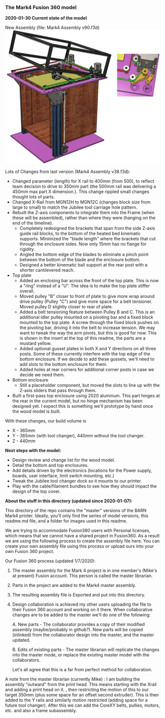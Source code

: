 ### The Mark4 Fusion 360 model

**2020-01-30 Current state of the model**

New Assembly  (file: Mark4 Assembly v90.f3d)
![Assembly, Mark4 printer v23](https://github.com/BainbridgeArtisanResourceNetwork/Mark4_printer/blob/master/Fusion360_model_NEW/images/New_assembly_2020_01_30.jpg)

 Lots of Changes from last version (Mark4 Assembly v38.f3d):

- Changed parameter (length) for X rail to 400mm (from 500), to reflect team decision to drive to 350mm part (the 500mm rail was delivering a 450mm max part X dimension.). This change rippled small changes thought lots of parts.
- Changed X-Rail from MGN12H to MGN12C (changes block size from large to small) to match the Jubilee tool carriage hole pattern. 
- Rebuilt the Z-axis components to integrate them into the Frame (when these will be assembled), rather than where they were (hanging on the end of the timeline).
  -   Completely redesigned the brackets that span from the side Z-axis guide rail blocks, to the bottom of the heated bed kinematic supports. Minimized the "blade length" where the brackets that cut through the enclosure sides. Now only 15mm has no flange for rigidity.
  - Angled the bottom edge of the blades to eliminate a pinch point between the bottom of the blade and the enclosure bottom. 
  - Designed a better kinematic ball support at the rear post with a shorter cantilevered reach. 
- Top plate
  -   Added an enclosing bar across the front of the top plate. This is now a "ring" instead of a "U". The idea is to make the top plate stiffer overall.
  - Moved pulley "B" closer to front of plate to give more wrap around drive pulley (Pulley "C") and give more space for a belt tensioner. Moved pulley D slightly closer to rear of plate.
  - Added a belt tensioning feature between Pulley B and C. This is an additional idler pulley mounted on a pivoting bar and a fixed block mounted to the top plate. A screw through the fixed block pushes on the pivoting bar, driving it into the belt to increase tension. We may want to tweak the way the arm pivots, but this is good for now.   This is shown in the insert at the top of this readme, the parts are a mustard yellow.
  - Added optional gusset plates in both X and Y directions on all three posts. Some of these currently interfere with the top edge of the bottom enclosure. If we decide to add these gussets, we'll need to add slots to the bottom enclosure for them.
  - Added holes at rear corners for additional corner posts in case we decide we need them.
- Bottom enclosure
  - Still a placeholder component, but moved the slots to line up with the Z-axis sliders that pass through them.
- Built a first-pass top enclosure using 2020 aluminum. This part hinges at the rear in the current model, but no hinge mechanism has been designed yet. I expect this is something we'll prototype by hand once the wood model is built.



With these changes, our build volume is

-  X - 365mm  
- Y  - 365mm (with tool changer), 440mm without the tool changer.
- Z  - 440mm  



**Next steps with the model:**

- Design review and change list for the wood model.
- Detail the bottom and top enclosures.
- Add details driven by the electronics (locations for the Power supply, boards, user interface, limit switch mounting, etc.)
- Tweak the Jubilee tool changer dock so it mounts to our printer.
- Play with the cable/filament  bundles to see how they should impact the design of the top cover.



**About the stuff in this directory (updated since 2020-01-07):**

This directory of the repo contains the "master" versions of the BARN Mark4 printer.  Ideally, you'll only find the series of model versions, this readme.md file, and a folder for images used in this readme. 

We are trying to accommodate Fusion360 users with Personal licenses, which means that we cannot have a shared project in Fusion360. As a result we are using the following process to create the assembly file here. You can create your own assembly file using this process or upload ours into your own Fusion 360 project.

Our Fusion 360 process (updated 1/7/2020):

1. The master assembly for the Mark 4 project is in one member's (Mike's at present) Fusion account.  This person is called the master librarian.

2. Parts in the project are added to the Mark4 master assembly.

3. The resulting assembly file is Exported and put into this directory.

4. Design collaboration is achieved my other users uploading the file to their Fusion 360 account and working on it there. When collaborative changes are to be added to the master we'll do one of the following:

     A. New parts - The collaborator provides a copy of their modified assembly (maybe/probably in github?). New parts will be copied (inlinked) from the collaborator design into the master, and the master updated.

     B. Edits of existing parts -  The master librarian will replicate the changes into the master mode, or replace the existing master model with the collaborators.

   Let's all agree that this is a far from perfect method for collaboration.  



A note from the master librarian (currently Mike) : I am building the assembly "outward" from the print head. This means starting with the Xrail and adding a print head on it. , then restricting the motion of this to our target 350mm (plus some space for an offset second extruder). This is then added to the Y rails and similarly motion restricted (adding space for a future tool changer). After this we can add the CoreXY belts, pullies, motors, etc. and also a frame subassembly.
